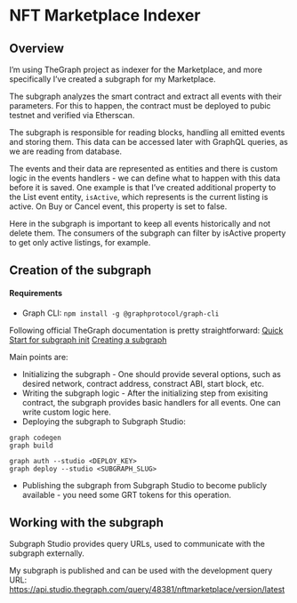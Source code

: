 # NFT Marketplace Indexer

## Overview

I’m using TheGraph project as indexer for the Marketplace, and more specifically I’ve created a subgraph for my Marketplace.

The subgraph analyzes the smart contract and extract all events with their parameters. For this to happen, the contract must be deployed to pubic testnet and verified via Etherscan.

The subgraph is responsible for reading blocks, handling all emitted events and storing them. This data can be accessed later with GraphQL queries, as we are reading from database.

The events and their data are represented as entities and there is custom logic in the events handlers - we can define what to happen with this data before it is saved.
One example is that I’ve created additional property to the List event entity, `isActive`, which represents is the current listing is active. On Buy or Cancel event, this property is set to false.

Here in the subgraph is important to keep all events historically and not delete them. The consumers of the subgraph can filter by isActive property to get only active listings, for example.

## Creation of the subgraph

#### Requirements
- Graph CLI: `npm install -g @graphprotocol/graph-cli`

Following official TheGraph documentation is pretty straightforward:
[Quick Start for subgraph init](https://thegraph.com/docs/en/cookbook/quick-start/)
[Creating a subgraph](https://thegraph.com/docs/en/developing/creating-a-subgraph/)

Main points are:
- Initializing the subgraph - One should provide several options, such as desired network, contract address, constract ABI, start block, etc.
- Writing the subgraph logic - After the initializing step from exisiting contract, the subgraph provides basic handlers for all events. One can write custom logic here.
- Deploying the subgraph to Subgraph Studio:
```
graph codegen
graph build

graph auth --studio <DEPLOY_KEY>
graph deploy --studio <SUBGRAPH_SLUG>
```
- Publishing the subgraph from Subgraph Studio to become publicly available - you need some GRT tokens for this operation.

## Working with the subgraph

Subgraph Studio provides query URLs, used to communicate with the subgraph externally.

My subgraph is published and can be used with the development query URL:
https://api.studio.thegraph.com/query/48381/nftmarketplace/version/latest
